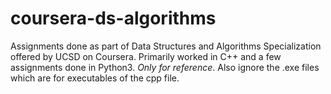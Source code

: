 # coursera-ds-algorithms
Assignments done as part of Data Structures and Algorithms Specialization offered by UCSD on Coursera. Primarily worked in C++ and a few assignments done in Python3. *Only for reference*. Also ignore the .exe files which are for executables of the cpp file.
